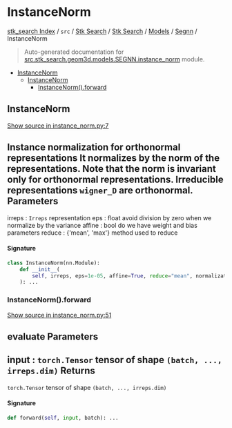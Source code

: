 # InstanceNorm

[stk_search Index](../../../../../README.md#stk_search-index) / `src` / [Stk Search](../../../index.md#stk-search) / [Stk Search](../../../index.md#stk-search) / [Models](../index.md#models) / [Segnn](./index.md#segnn) / InstanceNorm

> Auto-generated documentation for [src.stk_search.geom3d.models.SEGNN.instance_norm](https://github.com/mohammedazzouzi15/STK_search/blob/main/src/stk_search/geom3d/models/SEGNN/instance_norm.py) module.

- [InstanceNorm](#instancenorm)
  - [InstanceNorm](#instancenorm-1)
    - [InstanceNorm().forward](#instancenorm()forward)

## InstanceNorm

[Show source in instance_norm.py:7](https://github.com/mohammedazzouzi15/STK_search/blob/main/src/stk_search/geom3d/models/SEGNN/instance_norm.py#L7)

Instance normalization for orthonormal representations
It normalizes by the norm of the representations.
Note that the norm is invariant only for orthonormal representations.
Irreducible representations `wigner_D` are orthonormal.
Parameters
----------
irreps : `Irreps`
    representation
eps : float
    avoid division by zero when we normalize by the variance
affine : bool
    do we have weight and bias parameters
reduce : {'mean', 'max'}
    method used to reduce

#### Signature

```python
class InstanceNorm(nn.Module):
    def __init__(
        self, irreps, eps=1e-05, affine=True, reduce="mean", normalization="component"
    ): ...
```

### InstanceNorm().forward

[Show source in instance_norm.py:51](https://github.com/mohammedazzouzi15/STK_search/blob/main/src/stk_search/geom3d/models/SEGNN/instance_norm.py#L51)

evaluate
Parameters
----------
input : `torch.Tensor`
    tensor of shape ``(batch, ..., irreps.dim)``
Returns
-------
`torch.Tensor`
    tensor of shape ``(batch, ..., irreps.dim)``

#### Signature

```python
def forward(self, input, batch): ...
```